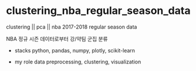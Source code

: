 # clustering_nba_regular_season_data
clustering || pca || nba 2017-2018 regular season data

NBA 정규 시즌 데이터로부터 강/약팀 군집 분류

- stacks
python, pandas, numpy, plotly, scikit-learn

- my role
data preprocessing, clustering, visualization
